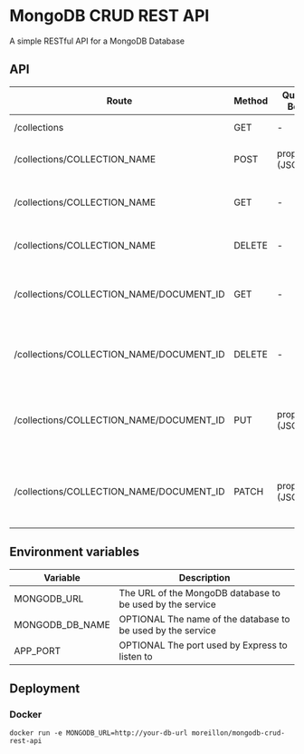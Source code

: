 # MongoDB CRUD REST API

A simple RESTful API for a MongoDB Database

## API

| Route | Method | Query / Body | Description |
| --- | --- | --- | --- |
| /collections | GET | - | Get a list of all available collections |
| /collections/COLLECTION_NAME | POST | properties (JSON) | Creates a document in the collection called "COLLECTION_NAME" |
| /collections/COLLECTION_NAME | GET | - | Get all documents from the collection called "COLLECTION_NAME" |
| /collections/COLLECTION_NAME | DELETE | - | Drop the collection called "COLLECTION_NAME" |
| /collections/COLLECTION_NAME/DOCUMENT_ID | GET | - | Get the document with the ID "DOCUMENT_ID" from the collection called "COLLECTION_NAME" |
| /collections/COLLECTION_NAME/DOCUMENT_ID | DELETE | - | Delete the document with the ID "DOCUMENT_ID" from the collection called "COLLECTION_NAME" |
| /collections/COLLECTION_NAME/DOCUMENT_ID | PUT | properties (JSON) | Replace the properties of  the document with the ID "DOCUMENT_ID" from the collection called "COLLECTION_NAME" |
| /collections/COLLECTION_NAME/DOCUMENT_ID | PATCH | properties (JSON) | Update the properties of the document with the ID "DOCUMENT_ID" from the collection called "COLLECTION_NAME" |

## Environment variables


| Variable | Description |
| --- | --- |
| MONGODB_URL | The URL of the MongoDB database to be used by the service |
| MONGODB_DB_NAME | OPTIONAL The name of the database to be used by the service |
| APP_PORT | OPTIONAL The port used by Express to listen to |

## Deployment

### Docker

```
docker run -e MONGODB_URL=http://your-db-url moreillon/mongodb-crud-rest-api
```
